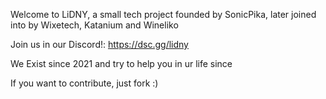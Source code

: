<!--

## Hi there 👋

**Here are some ideas to get you started:**

🙋‍♀️ A short introduction - what is your organization all about?
🌈 Contribution guidelines - how can the community get involved?
👩‍💻 Useful resources - where can the community find your docs? Is there anything else the community should know?
🍿 Fun facts - what does your team eat for breakfast?
🧙 Remember, you can do mighty things with the power of [Markdown](https://docs.github.com/github/writing-on-github/getting-started-with-writing-and-formatting-on-github/basic-writing-and-formatting-syntax)
-->

Welcome to LiDNY, a small tech project founded by SonicPika, later joined into by Wixetech, Katanium and Wineliko

Join us in our Discord!: https://dsc.gg/lidny

We Exist since 2021 and try to help you in ur life since

If you want to contribute, just fork :)
